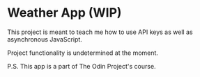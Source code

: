 # Weather App (WIP)

This project is meant to teach me how to use API keys as well as asynchronous JavaScript.

Project functionality is undetermined at the moment.

P.S. This app is a part of The Odin Project's course.
